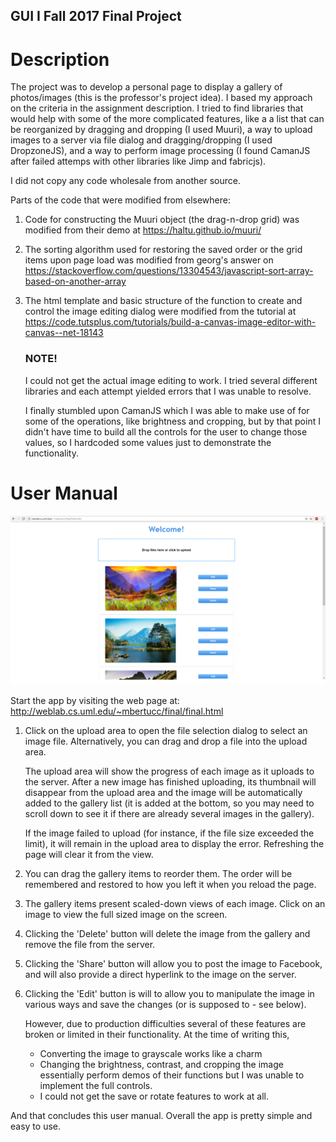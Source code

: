 
## GUI I Fall 2017 Final Project


# Description

The project was to develop a personal page to display a gallery of photos/images 
(this is the professor's project idea). I based my approach on the criteria in the 
assignment description. I tried to find libraries that would help with some of the
more complicated features, like a a list that can be reorganized by dragging and 
dropping (I used Muuri), a way to upload images to a server via file dialog and
dragging/dropping (I used DropzoneJS), and a way to perform image processing
(I found CamanJS after failed attemps with other libraries like Jimp and fabricjs).

I did not copy any code wholesale from another source.

Parts of the code that were modified from elsewhere:

1. Code for constructing the Muuri object (the drag-n-drop grid) was 
   modified from their demo at https://haltu.github.io/muuri/

2. The sorting algorithm used for restoring the saved order or the grid
   items upon page load was modified from georg's answer on
   https://stackoverflow.com/questions/13304543/javascript-sort-array-based-on-another-array

3. The html template and basic structure of the function to create and control the 
   image editing dialog were modified from the tutorial at
   https://code.tutsplus.com/tutorials/build-a-canvas-image-editor-with-canvas--net-18143
   
   ### NOTE!
   I could not get the actual image editing to work. I tried several different
   libraries and each attempt yielded errors that I was unable to resolve. 
   
   I finally stumbled upon CamanJS which I was able to make use of for some of 
   the operations, like brightness and cropping, but by that point I didn't have time
   to build all the controls for the user to change those values, so I hardcoded 
   some values just to demonstrate the functionality.


# User Manual

![Screenshot](screenshot.png)

Start the app by visiting the web page at:
  http://weblab.cs.uml.edu/~mbertucc/final/final.html


1. Click on the upload area to open the file selection dialog to select an image file.
   Alternatively, you can drag and drop a file into the upload area.

   The upload area will show the progress of each image as it uploads to the server.
   After a new image has finished uploading, its thumbnail will disappear from the upload area and
   the image will be automatically added to the gallery list (it is added at the bottom, so you may
   need to scroll down to see it if there are already several images in the gallery).

   If the image failed to upload (for instance, if the file size exceeded the limit), it will remain
   in the upload area to display the error. Refreshing the page will clear it from the view.

2. You can drag the gallery items to reorder them. The order will be remembered and restored to how you
   left it when you reload the page.

3. The gallery items present scaled-down views of each image. Click on an image to view the full sized
   image on the screen.

4. Clicking the 'Delete' button will delete the image from the gallery and remove the 
   file from the server.

5. Clicking the 'Share' button will allow you to post the image to Facebook, and will also provide a
   direct hyperlink to the image on the server.

6. Clicking the 'Edit' button is will to allow you to manipulate the image in various ways 
   and save the changes (or is supposed to - see below).
   
   However, due to production difficulties several of these features are broken or limited in 
   their functionality.
   At the time of writing this,
     - Converting the image to grayscale works like a charm
     - Changing the brightness, contrast, and cropping the image essentially perform demos of their
       functions but I was unable to implement the full controls.
     - I could not get the save or rotate features to work at all.

And that concludes this user manual. Overall the app is pretty simple and easy to use.

